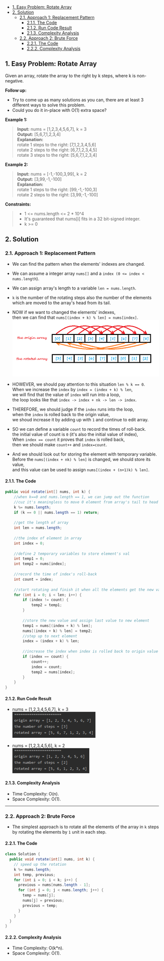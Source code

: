 <!-- TOC -->

- [1. Easy Problem: Rotate Array](#1-easy-problem-rotate-array)
- [2. Solution](#2-solution)
  - [2.1. Approach 1: Replacement Pattern](#21-approach-1-replacement-pattern)
    - [2.1.1. The Code](#211-the-code)
    - [2.1.2. Run Code Result](#212-run-code-result)
    - [2.1.3. Complexity Analysis](#213-complexity-analysis)
  - [2.2. Approach 2: Brute Force](#22-approach-2-brute-force)
    - [2.2.1. The Code](#221-the-code)
    - [2.2.2. Complexity Analysis](#222-complexity-analysis)

<!-- /TOC -->

## 1. Easy Problem: Rotate Array
Given an array, rotate the array to the right by k steps, where k is non-negative.

**Follow up:**

- Try to come up as many solutions as you can, there are at least 3 different ways to solve this problem.
- Could you do it in-place with O(1) extra space?
 

**Example 1:**

>**Input:** nums = [1,2,3,4,5,6,7], k = 3  
>**Output:** [5,6,7,1,2,3,4]  
>**Explanation:**  
>rotate 1 steps to the right: [7,1,2,3,4,5,6]  
>rotate 2 steps to the right: [6,7,1,2,3,4,5]  
>rotate 3 steps to the right: [5,6,7,1,2,3,4]  

**Example 2:**  

>**Input:** nums = [-1,-100,3,99], k = 2  
>**Output:** [3,99,-1,-100]  
>**Explanation:**   
>rotate 1 steps to the right: [99,-1,-100,3]  
>rotate 2 steps to the right: [3,99,-1,-100]  
  

**Constraints:**

>- 1 <= nums.length <= 2 * 10^4
>- It's guaranteed that nums[i] fits in a 32 bit-signed integer.
>- k >= 0

## 2. Solution

### 2.1. Approach 1: Replacement Pattern
- We can find the pattern when the elements' indexes are changed.

- We can assume a integer array `nums[]` and a `index (0 <= index < nums.length`).  

- We can assign array's length to a variable `len = nums.length`.

- `k` is the number of the rotating steps also the number of the elements which are moved to the array's head from its tail.

- NOW if we want to changed the elements' indexes,  
  then we can find that `nums[(index + k) % len] = nums[index]`.  
  ![pic](../99.images/2020-09-01-09-00-11.png)  

- HOWEVER, we should pay attention to this situation `len % k == 0`.  
  When we increase the `index` by `index = (index + k) % len`,  
  we will find that the value of `index` will run into a loop,  
  the loop looks like that `index -> index + nk -> len -> index`.  

- THEREFORE, we should judge if the `index` runs into the loop,  
  when the `index` is rolled back to the origin value,  
  we shoud increase it by adding up with `1` and continue to edit array.  
  
- SO we can define a variable `count` to record the times of roll-back.  
  the initial value of count is `0` (it's also the initial value of index),  
  When `index == count` it proves that `index` is rolled back,  
  then we should make `count++` and `index=count`.  

- And we should look out for storing the element with temporary variable.  
  Before the `nums[(index + nk) % len]` is changed, we should store its value,  
  and this value can be used to assign `nums[(index + (n+1)k) % len]`.  

#### 2.1.1. The Code
```java
public void rotate(int[] nums, int k) {
    //when k==0 and nums.length == 1, we can jump out the function
    //cuz it's meaningless to move 0 element from array's tail to head or rotate the array with 1 element
    k %= nums.length;
    if (k == 0 || nums.length == 1) return;

    //get the length of array
    int len = nums.length;

    //the index of element in array
    int index = 0;

    //define 2 temporary variables to store element's val
    int temp1 = 0;
    int temp2 = nums[index];

    //record the time of index's roll-back
    int count = index;

    //start rotating and finish it when all the elements get the new value
    for (int i = 0; i < len; i++) {
        if (index != count) {
            temp2 = temp1;
        }

        //store the new value and assign last value to new element
        temp1 = nums[(index + k) % len];
        nums[(index + k) % len] = temp2;
        //step up to next element
        index = (index + k) % len;

        //increase the index when index is rolled back to origin value
        if (index == count) {
            count++;
            index = count;
            temp2 = nums[index];
        }
    }
}
```

#### 2.1.2. Run Code Result
- nums = [1,2,3,4,5,6,7], k = 3  
  ![pic](../99.images/2020-09-01-09-50-26.png)  

- nums = [1,2,3,4,5,6], k = 2  
  ![pic](../99.images/2020-09-01-09-51-27.png)  

#### 2.1.3. Complexity Analysis
- Time Complexity: O(n).
- Space Complexity: O(1).

****

### 2.2. Approach 2: Brute Force
- The simplest approach is to rotate all the elements of the array in `k` steps  
  by rotating the elements by `1` unit in each step.

#### 2.2.1. The Code
```java
class Solution {
  public void rotate(int[] nums, int k) {
    // speed up the rotation
    k %= nums.length;
    int temp, previous;
    for (int i = 0; i < k; i++) {
      previous = nums[nums.length - 1];
      for (int j = 0; j < nums.length; j++) {
        temp = nums[j];
        nums[j] = previous;
        previous = temp;
      }
    }
  }
}
```

#### 2.2.2. Complexity Analysis
- Time Complexity: O(k*n).
- Space Complexity: O(1).